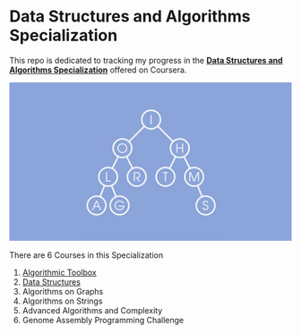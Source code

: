 # Data Structures and Algorithms Specialization
This repo is dedicated to tracking my progress in the [**Data Structures and Algorithms Specialization**](https://www.coursera.org/specializations/data-structures-algorithms) offered on Coursera.


![alt text](https://github.com/murilogustineli/DSA-Specialization-UCSD/blob/main/DSA_logo.png?raw=true)
<br>

There are 6 Courses in this Specialization
1. [Algorithmic Toolbox](https://www.coursera.org/learn/algorithmic-toolbox?specialization=data-structures-algorithms)
2. [Data Structures](https://www.coursera.org/learn/data-structures?specialization=data-structures-algorithms)
3. Algorithms on Graphs
4. Algorithms on Strings
5. Advanced Algorithms and Complexity
6. Genome Assembly Programming Challenge

<!--
commented code
-->
